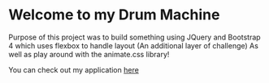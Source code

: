 # Welcome to my Drum Machine

Purpose of this project was to build something using JQuery and Bootstrap 4 which uses flexbox to handle layout (An additional layer of challenge) As well as play around with the animate.css library!

You can check out my application [here]( https://alec-huang-labs.github.io/DrumMachine/)
